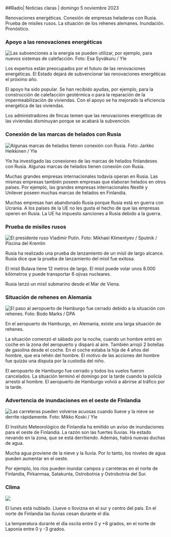##Radio\| Noticias claras \| domingo 5 noviembre 2023

Renovaciones energéticas. Conexión de empresas heladeras con Rusia. Prueba de misiles rusos. La situación de los rehenes alemanes. Inundación. Pronóstico.

### Apoyo a las renovaciones energéticas

![Las subvenciones a la energía se pueden utilizar, por ejemplo, para nuevos sistemas de calefacción. Foto: Esa Syväkuru / Yle](https://images.cdn.yle.fi/image/upload/c_crop,h_3349,w_5954,x_0,y_325/ar_1.7777777777777777,c_fill,g_faces,h_675,w_1200/dpr_1.0/q_auto:eco/f_auto/fl_lossy/v1676637402/39-107442463ef747ea1acd)

Los expertos están preocupados por el futuro de las renovaciones energéticas. El Estado dejará de subvencionar las renovaciones energéticas el próximo año.

El apoyo ha sido popular. Se han recibido ayudas, por ejemplo, para la construcción de calefacción geotérmica o para la reparación de la impermeabilización de viviendas. Con el apoyo se ha mejorado la eficiencia energética de las viviendas.

Los administradores de fincas temen que las renovaciones energéticas de las viviendas disminuyan porque se acabará la subvención.

### Conexión de las marcas de helados con Rusia

![Algunas marcas de helados tienen conexión con Rusia. Foto: Jarkko Heikkinen / Yle](https://images.cdn.yle.fi/image/upload/c_crop,h_2268,w_4031,x_0,y_0/ar_1.7777777777777777,c_fill,g_faces,h_675,w_1200/dpr_1.0/q_auto:eco/f_auto/fl_lossy/v1682321321/39-110323664462e3b6fb8b)

Yle ha investigado las conexiones de las marcas de helados finlandeses con Rusia. Algunas marcas de helados tienen conexión con Rusia.

Muchas grandes empresas internacionales todavía operan en Rusia. Las mismas empresas también poseen empresas que elaboran helados en otros países. Por ejemplo, las grandes empresas internacionales Nestlé y Unilever poseen muchas marcas de helados en Finlandia.

Muchas empresas han abandonado Rusia porque Rusia está en guerra con Ucrania. A los países de la UE no les gusta el hecho de que las empresas operen en Rusia. La UE ha impuesto sanciones a Rusia debido a la guerra.

### Prueba de misiles rusos

![El presidente ruso Vladimir Putin. Foto: Mikhael Klimentyev / Sputnik / Piscina del Kremlin](https://images.cdn.yle.fi/image/upload/c_crop,h_4519,w_8034,x_16,y_238/ar_1.7777777777777777,c_fill,g_faces,h_675,w_1200/dpr_1.0/q_auto:eco/f_auto/fl_lossy/v1678982359/39-108632664133bfc2dc51)

Rusia ha realizado una prueba de lanzamiento de un misil de largo alcance. Rusia dice que la prueba de lanzamiento del misil fue exitosa.

El misil Bulava tiene 12 metros de largo. El misil puede volar unos 8.000 kilómetros y puede transportar 6 ojivas nucleares.

Rusia lanzó un misil submarino desde el Mar de Viena.

### Situación de rehenes en Alemania

![El paso al aeropuerto de Hamburgo fue cerrado debido a la situación con rehenes. Foto: Bodo Marks / DPA](https://images.cdn.yle.fi/image/upload/c_crop,h_2703,w_4806,x_0,y_500/ar_1.777777777777777,c_fill,g_faces,h_675,w_1200/dpr_1.0/q_auto:eco/f_auto/fl_lossy/v1699181525/39-11959676547736ea1bc0)

En el aeropuerto de Hamburgo, en Alemania, existe una larga situación de rehenes.

La situación comenzó el sábado por la noche, cuando un hombre entró en coche en la zona del aeropuerto y disparó al aire. También arrojó 2 botellas de gasolina desde el coche. En el coche estaba la hija de 4 años del hombre, que era rehén del hombre. El motivo de las acciones del hombre fue quizás una disputa por la custodia del niño.

El aeropuerto de Hamburgo fue cerrado y todos los vuelos fueron cancelados. La situación terminó el domingo por la tarde cuando la policía arrestó al hombre. El aeropuerto de Hamburgo volvió a abrirse al tráfico por la tarde.

### Advertencia de inundaciones en el oeste de Finlandia

![Las carreteras pueden volverse acuosas cuando llueve y la nieve se derrite rápidamente. Foto: Mikko Koski / Yle](https://images.cdn.yle.fi/image/upload/c_crop,h_3078,w_5472,x_0,y_218/ar_1.7777777777777777,c_fill,g_faces,h_675,w_1200/dpr_1.0/q_auto:eco/f_auto/fl_lossy/v1697618867/39-11828126521489e76d51)

El Instituto Meteorológico de Finlandia ha emitido un aviso de inundaciones para el oeste de Finlandia. La razón son las fuertes lluvias. Ha estado nevando en la zona, que se está derritiendo. Además, habrá nuevas duchas de agua.

Mucha agua proviene de la nieve y la lluvia. Por lo tanto, los niveles de agua pueden aumentar en el oeste.

Por ejemplo, los ríos pueden inundar campos y carreteras en el norte de Finlandia, Pirkanmaa, Satakunta, Ostrobotnia y Ostrobotnia del Sur.

### Clima

![](https://images.cdn.yle.fi/image/upload/c_crop,h_1080,w_1919,x_0,y_0/ar_1.7777777777777777,c_fill,g_faces,h_675,w_1200/dpr_1.0/q_auto:eco/f_auto/fl_lossy/v1699200945/39-11960206547bf95c98f5)

El lunes está nublado. Llueve o llovizna en el sur y centro del país. En el norte de Finlandia las lluvias cesan durante el día.

La temperatura durante el día oscila entre 0 y +8 grados, en el norte de Laponia entre 0 y -3 grados.